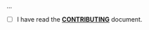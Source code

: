 <!--- Provide a general summary of your changes in the Title above -->

...

- [ ] I have read the **[CONTRIBUTING](https://github.com/owenvoke/:package_name/blob/master/.github/CONTRIBUTING.md)** document.
